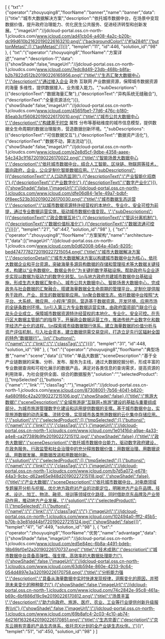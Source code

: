 [
	{
		"txt":"{\"operator\":\"zhouyuqing8\",\"floorName\":\"banner\",\"name\":\"banner\",\"data\":[{\"title\":\"城市大数据解决方案\",\"description\":\"依托城市数据中台，在场景中变现数据价值，提升政府治理能力、优化民生公共服务、促进经济转型和创新发展。\",\"imageUrl\":\"//jdcloud-portal.oss.cn-north-1.jcloudcs.com/www.jcloud.com/ad41cb04-a408-4a2c-b20b-dc99d610b21620190226163210.png\",\"backgroundColor\":\"#1a284f\",\"buttonMetas\":[],\"tagMetas\":[]}]}",
		"templet":"11",
		"id":446,
		"solution_id":"98"
	},
	{
		"txt":"{\"operator\":\"zhouyuqing8\",\"floorName\":\"方案详述\",\"name\":\"description-1\",\"data\":[{\"showShade\":false,\"imageUrl\":\"//jdcloud-portal.oss.cn-north-1.jcloudcs.com/www.jcloud.com/7edc8d49-23db-468b-b8fa-b2b7822d512b20190226165956.png\",\"title\":\"生态汇聚大数据中心\",\"description\":\"通过接入企业 政务 互联网 产业数据资源，保障城市数据资源的海量 多维性，提供数据接入、业务接入能力。\",\"subDescriptions\":[{\"descriptionText\":\"数据海量汇聚\"},{\"descriptionText\":\"异构系统无缝融合\"},{\"descriptionText\":\"全量资源活化\"}]},{\"showShade\":false,\"imageUrl\":\"//jdcloud-portal.oss.cn-north-1.jcloudcs.com/www.jcloud.com/4565fbe1-77d6-476c-b180-85eab3cf560820190226170010.png\",\"title\":\"城市公共大数据中心\",\"description\":\"构建基于时空 属性 分布等基础维度的城市信息模型，提供数据全生命周期的数据治理服务，营造数据创新环境。\",\"subDescriptions\":[{\"descriptionText\":\"可信数据交互\"},{\"descriptionText\":\"数据资产活化\"},{\"descriptionText\":\"数据不动，算法流动\"}]},{\"showShade\":false,\"imageUrl\":\"//jdcloud-portal.oss.cn-north-1.jcloudcs.com/www.jcloud.com/e2e8d5cf-9dbe-4358-aaee-54c343c1f16720190226170022.png\",\"title\":\"智能场景大数据中心\",\"description\":\"依托城市数据中台，结合人工智能、区块链、物联网等技术，面向政府，企业，公众定制化智能数据应用。\",\"subDescriptions\":[{\"descriptionText\":\"人口动态监测\"},{\"descriptionText\":\"产业智能化招商\"},{\"descriptionText\":\"产业数字化\"},{\"descriptionText\":\"数字产业化\"}]},{\"showShade\":false,\"imageUrl\":\"//jdcloud-portal.oss.cn-north-1.jcloudcs.com/www.jcloud.com/dfe06d84-1e1e-49a7-bdbf-0f8eec523b3020190226170030.png\",\"title\":\"城市数据生态运营\",\"description\":\"以城市数据资源特许经营权的本地化、专业化、安全可控为前提，通过专业数据运营实体，驱动城市数据价值变现。\",\"subDescriptions\":[{\"descriptionText\":\"政企数据互补\"},{\"descriptionText\":\"管运分离机制\"},{\"descriptionText\":\"数据价值标准化\"},{\"descriptionText\":\"数据流通可控\"}]}]}",
		"templet":"21",
		"id":447,
		"solution_id":"98"
	},
	{
		"txt":"{\"operator\":\"zhouyuqing8\",\"floorName\":\"方案架构\",\"name\":\"architecture-1\",\"data\":[{\"imageUrl\":\"//jdcloud-portal.oss.cn-north-1.jcloudcs.com/www.jcloud.com/b0d62008-b64a-40a5-8205-bed47477782720190227215054.png\",\"title\":\"城市大数据解决方案\",\"descriptionDetail\":\"城市大数据解决方案以构建城市数据中台为核心，依托大数据企业和平台资源，突破海量多源异构数据的存储和管理技术等大数据关键技术，构建以“业务数据化、数据业务化”为关键的数字基础设施。帮助政府与企业逐步实现以数据为驱动力的数字化转型。\\n与地方政府共建城市数据中台基础设施，形成生态大数据汇聚中心、城市公共大数据中心、智能场景大数据中心，完成政务与社会数据的汇聚融合，搭建海量数据全生命周期的管理平台，定制化提供服务于政府、产业、民生的数据智能应用。\\n聚合数据生态，依托数据中台按照“大平台、大系统、微应用、小程序”原则，营造基于数据资源、开发环境、应用市场的全链条数创环境。\\n引入第三方专业数据运营实体，由政府国资部门联合行业龙头企业成立，保障城市数据资源特许经营权的本地化、专业化、安全可控。在先行区大数据主管部门的指导下，开展政企数据运营工作，推进传统产业数字化和数字经济产业化的进程。\\n探索城市级数据银行体系，建立海量数据的价值分析与资产评估机制，引入社会资本，建立数据供需交易空间，打造立足先行区辐射全国的特色“数据银行”。\\n\",\"buttons\":{\"name\":\"\",\"link\":\"\",\"classTag\":\"\"}}]}",
		"templet":"31",
		"id":448,
		"solution_id":"98"
	},
	{
		"txt":"{\"operator\":\"zhouyuqing8\",\"floorName\":\"典型场景\",\"name\":\"scene\",\"data\":[{\"title\":\"单品大数据\",\"sceneDescription\":\"基于全产业链数据的采集、分析、发布、服务为主线，通过大数据挖掘分析，形成丰富的专业数据查询和可视化展示的数据产品，满足对各类信息的查询需求，提高资源的利用效率，为社会提供全面、综合的数据服务\",\"solution\":\"\",\"selectedProduct\":[],\"tmpSelected\":[],\"buttons\":{\"name\":\"\",\"link\":\"\",\"classTag\":\"\"},\"imageUrl\":\"//jdcloud-portal.oss.cn-north-1.jcloudcs.com/www.jcloud.com/87308001-7b56-4041-b820-4a680f86c42a20190227215106.jpg\",\"showShade\":false},{\"title\":\"旅游大数据\",\"sceneDescription\":\"全域旅游是“互联网+旅游”建设的基础与重要组成部分，为城市旅游管理数字化建设和运用提供数据的支撑。基于城市数据中台，实现旅游数据的动态采集、流转交换，实现城市各类旅游数据的云化集中存储应用。\",\"solution\":\"\",\"selectedProduct\":[],\"tmpSelected\":[],\"buttons\":{\"name\":\"\",\"link\":\"\",\"classTag\":\"\"},\"imageUrl\":\"//jdcloud-portal.oss.cn-north-1.jcloudcs.com/www.jcloud.com/1e01416d-a9ae-4a33-a4e8-ca2f7389b9fe20190227215112.jpg\",\"showShade\":false},{\"title\":\"政务大数据\",\"sceneDescription\":\"依托城市数据中台能力，驱动数字政府建设，在政务服务、行政监管和社会治理中的充分释放数据价值：用数据治理、用数据说话、用数据发展、用数据改进和用数据创新。\",\"solution\":\"\",\"selectedProduct\":[],\"tmpSelected\":[],\"buttons\":{\"name\":\"\",\"link\":\"\",\"classTag\":\"\"},\"imageUrl\":\"//jdcloud-portal.oss.cn-north-1.jcloudcs.com/www.jcloud.com/b7d5a072-e678-44a3-9cbc-d62ae65e948d20190227215118.jpg\",\"showShade\":false},{\"title\":\"产业大数据\",\"sceneDescription\":\"依托城市数据中台，对电商领域专题展开分析与挖掘，优化地方政府对产业的功能定位，明晰地方产业在品牌、技术、设计、加工、物流、融资、培训等领域优化路径，同时借助京东品牌及产业带动作用，推动地方产业发展。\",\"solution\":\"\",\"selectedProduct\":[],\"tmpSelected\":[],\"buttons\":{\"name\":\"\",\"link\":\"\",\"classTag\":\"\"},\"imageUrl\":\"//jdcloud-portal.oss.cn-north-1.jcloudcs.com/www.jcloud.com/102494a0-fff2-45b5-b70b-b3e81dd44bf720190227215124.jpg\",\"showShade\":false}]}",
		"templet":"41",
		"id":449,
		"solution_id":"98"
	},
	{
		"txt":"{\"operator\":\"zhouyuqing8\",\"floorName\":\"优势\",\"name\":\"advantage\",\"data\":[{\"showShade\":false,\"imageUrl\":\"//jdcloud-portal.oss.cn-north-1.jcloudcs.com/www.jcloud.com/ed5e84ec-6b8a-4491-bdeb-18b69bf0e12a20190226170737.png\",\"title\":\"技术成熟\",\"description\":\"城市数据中台具备高弹性、强支撑、高效率的大数据处理能力\"},{\"showShade\":false,\"imageUrl\":\"//jdcloud-portal.oss.cn-north-1.jcloudcs.com/www.jcloud.com/63db594e-860e-4233-9c64-054d4897e3a320190226170758.png\",\"title\":\"分析能力强\",\"description\":\"具备从海量数据中实时快速发现规律，洞察变化的原因，并预测未来变化的种种能力\"},{\"showShade\":false,\"imageUrl\":\"//jdcloud-portal.oss.cn-north-1.jcloudcs.com/www.jcloud.com/74c2842e-95c8-461a-b69c-6bf886d19c9e20190226170812.png\",\"title\":\"场景丰富\",\"description\":\"助力向政府、旅游、医疗、农业、工业等行业提供创新升级服务\\n\"},{\"showShade\":false,\"imageUrl\":\"//jdcloud-portal.oss.cn-north-1.jcloudcs.com/www.jcloud.com/69b8afc4-2c03-4c10-ab74-4d216f16326420190226170851.png\",\"title\":\"生态完善\",\"description\":\"京东云拥有完善的产品生态体系，依托京X计划的全产业链生态伙伴。\"}]}",
		"templet":"51",
		"id":450,
		"solution_id":"98"
	}
]